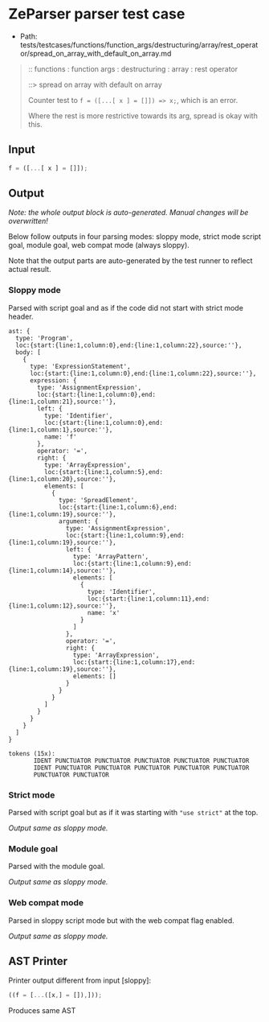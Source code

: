 # ZeParser parser test case

- Path: tests/testcases/functions/function_args/destructuring/array/rest_operator/spread_on_array_with_default_on_array.md

> :: functions : function args : destructuring : array : rest operator
>
> ::> spread on array with default on array
>
> Counter test to `f = ([...[ x ] = []]) => x;`, which is an error. 
>
> Where the rest is more restrictive towards its arg, spread is okay with this.

## Input

`````js
f = ([...[ x ] = []]);
`````

## Output

_Note: the whole output block is auto-generated. Manual changes will be overwritten!_

Below follow outputs in four parsing modes: sloppy mode, strict mode script goal, module goal, web compat mode (always sloppy).

Note that the output parts are auto-generated by the test runner to reflect actual result.

### Sloppy mode

Parsed with script goal and as if the code did not start with strict mode header.

`````
ast: {
  type: 'Program',
  loc:{start:{line:1,column:0},end:{line:1,column:22},source:''},
  body: [
    {
      type: 'ExpressionStatement',
      loc:{start:{line:1,column:0},end:{line:1,column:22},source:''},
      expression: {
        type: 'AssignmentExpression',
        loc:{start:{line:1,column:0},end:{line:1,column:21},source:''},
        left: {
          type: 'Identifier',
          loc:{start:{line:1,column:0},end:{line:1,column:1},source:''},
          name: 'f'
        },
        operator: '=',
        right: {
          type: 'ArrayExpression',
          loc:{start:{line:1,column:5},end:{line:1,column:20},source:''},
          elements: [
            {
              type: 'SpreadElement',
              loc:{start:{line:1,column:6},end:{line:1,column:19},source:''},
              argument: {
                type: 'AssignmentExpression',
                loc:{start:{line:1,column:9},end:{line:1,column:19},source:''},
                left: {
                  type: 'ArrayPattern',
                  loc:{start:{line:1,column:9},end:{line:1,column:14},source:''},
                  elements: [
                    {
                      type: 'Identifier',
                      loc:{start:{line:1,column:11},end:{line:1,column:12},source:''},
                      name: 'x'
                    }
                  ]
                },
                operator: '=',
                right: {
                  type: 'ArrayExpression',
                  loc:{start:{line:1,column:17},end:{line:1,column:19},source:''},
                  elements: []
                }
              }
            }
          ]
        }
      }
    }
  ]
}

tokens (15x):
       IDENT PUNCTUATOR PUNCTUATOR PUNCTUATOR PUNCTUATOR PUNCTUATOR
       IDENT PUNCTUATOR PUNCTUATOR PUNCTUATOR PUNCTUATOR PUNCTUATOR
       PUNCTUATOR PUNCTUATOR
`````

### Strict mode

Parsed with script goal but as if it was starting with `"use strict"` at the top.

_Output same as sloppy mode._

### Module goal

Parsed with the module goal.

_Output same as sloppy mode._

### Web compat mode

Parsed in sloppy script mode but with the web compat flag enabled.

_Output same as sloppy mode._

## AST Printer

Printer output different from input [sloppy]:

````js
((f = [...([x,] = []),]));
````

Produces same AST
